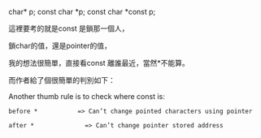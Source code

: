 
char* p;
const char *p;
const char *const p;

這裡要考的就是const 是鎖那一個人，

鎖char的值，還是pointer的值，

我的想法很簡單，直接看const 離誰最近，當然*不能算。


而作者給了個很簡單的判別如下：

Another thumb rule is to check where const is:

    before *           => Can’t change pointed characters using pointer

    after *              => Can’t change pointer stored address

